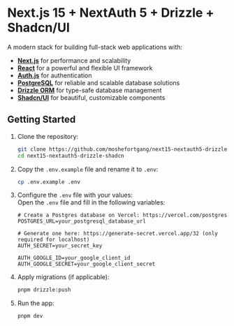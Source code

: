 # Next.js 15 + NextAuth 5 + Drizzle + Shadcn/UI

A modern stack for building full-stack web applications with:  
- **[Next.js](https://nextjs.org/)** for performance and scalability  
- **[React](https://react.dev/)** for a powerful and flexible UI framework  
- **[Auth.js](https://auth.js.org/)** for authentication  
- **[PostgreSQL](https://www.postgresql.org/)** for reliable and scalable database solutions  
- **[Drizzle ORM](https://orm.drizzle.team/)** for type-safe database management  
- **[Shadcn/UI](https://ui.shadcn.com/)** for beautiful, customizable components  

## Getting Started

1. Clone the repository:  
   ```bash
   git clone https://github.com/moshefortgang/next15-nextauth5-drizzle-shadcn.git
   cd next15-nextauth5-drizzle-shadcn

2. Copy the `.env.example` file and rename it to `.env`:  
   ```bash
   cp .env.example .env

3. Configure the `.env` file with your values:  
   Open the `.env` file and fill in the following variables:
   ```env
   # Create a Postgres database on Vercel: https://vercel.com/postgres
   POSTGRES_URL=your_postgresql_database_url

   # Generate one here: https://generate-secret.vercel.app/32 (only required for localhost)
   AUTH_SECRET=your_secret_key

   AUTH_GOOGLE_ID=your_google_client_id
   AUTH_GOOGLE_SECRET=your_google_client_secret
   
4. Apply migrations (if applicable):  
   ```bash
   pnpm drizzle:push

5. Run the app:  
   ```bash
   pnpm dev